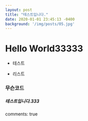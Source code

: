 ```yaml
---
layout: post
title: "테스트입니다."
date: 2020-01-01 23:45:13 -0400
background: '/img/posts/05.jpg'
---
```


# Hello World33333
- 테스트

+ 리스트
### 무슨코드
##### 테스트입니다.333

comments: true